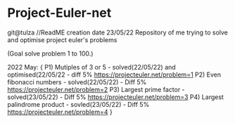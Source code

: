 # Project-Euler-net 
git@tulza
//ReadME creation date 23/05/22 
Repository of me trying to solve and optimise project euler's problems

(Goal solve problem 1 to 100.)

2022 May:
{
	P1) Mutiples of 3 or 5			- solved(22/05/22) and optimised(22/05/22 - diff 5%			https://projecteuler.net/problem=1
	P2) Even fibonacci numbers		- solved(22/05/22) - Diff 5%								https://projecteuler.net/problem=2
	P3) Largest prime factor		- solved(23/05/22) - Diff 5%								https://projecteuler.net/problem=3
	P4) Largest palindrome product	- sovled(23/05/22) - Diff 5%								https://projecteuler.net/problem=4
}